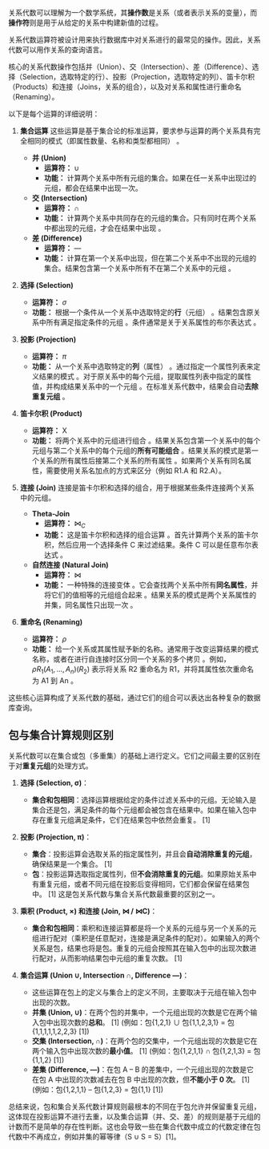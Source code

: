 关系代数可以理解为一个数学系统，其**操作数**是关系（或者表示关系的变量），而**操作符**则是用于从给定的关系中构建新值的过程。

关系代数运算符被设计用来执行数据库中对关系进行的最常见的操作。因此，关系代数可以用作关系的查询语言。

核心的关系代数操作包括并（Union）、交（Intersection）、差（Difference）、选择（Selection，选取特定的行）、投影（Projection，选取特定的列）、笛卡尔积（Products）和连接（Joins，关系的组合），以及对关系和属性进行重命名（Renaming）。

以下是每个运算的详细说明：

1.  **集合运算**
    这些运算是基于集合论的标准运算，要求参与运算的两个关系具有完全相同的模式（即属性数量、名称和类型都相同） 。
    *   **并 (Union)**
        *   **运算符：** ∪ 
        *   **功能：** 计算两个关系中所有元组的集合。如果在任一关系中出现过的元组，都会在结果中出现一次。
    *   **交 (Intersection)**
        *   **运算符：** ∩ 
        *   **功能：** 计算两个关系中共同存在的元组的集合。只有同时在两个关系中都出现的元组，才会在结果中出现 。
    *   **差 (Difference)**
        *   **运算符：** — 
        *   **功能：** 计算在第一个关系中出现，但在第二个关系中不出现的元组的集合。结果包含第一个关系中所有不在第二个关系中的元组 。

2.  **选择 (Selection)**
    *   **运算符：** $\sigma$
    *   **功能：** 根据一个条件从一个关系中选取特定的**行**（元组） 。结果包含原关系中所有满足指定条件的元组 。条件通常是关于关系属性的布尔表达式 。

3.  **投影 (Projection)**
    *   **运算符：** $\pi$
    *   **功能：** 从一个关系中选取特定的**列**（属性） 。通过指定一个属性列表来定义结果的模式 。对于原关系中的每个元组，提取属性列表中指定的属性值，并构成结果关系中的一个元组 。在标准关系代数中，结果会自动**去除重复元组** 。

4.  **笛卡尔积 (Product)**
    *   **运算符：** Χ
    *   **功能：** 将两个关系中的元组进行组合 。结果关系包含第一个关系中的每个元组与第二个关系中的每个元组的**所有可能组合** 。结果关系的模式是第一个关系的所有属性后接第二个关系的所有属性 。如果两个关系有同名属性，需要使用关系名加点的方式来区分（例如 R1.A 和 R2.A）。

5.  **连接 (Join)**
    连接是笛卡尔积和选择的组合，用于根据某些条件连接两个关系中的元组。
    * **Theta-Join**
        *   **运算符：** $\bowtie_C$ 
        *   **功能：** 这是笛卡尔积和选择的组合运算 。首先计算两个关系的笛卡尔积，然后应用一个选择条件 C 来过滤结果。条件 C 可以是任意布尔表达式 。
    * **自然连接 (Natural Join)**
        *   **运算符：** $\bowtie$ 
        *   **功能：** 一种特殊的连接变体 。它会查找两个关系中所有**同名属性**，并将它们的值相等的元组组合起来 。结果关系的模式是两个关系属性的并集，同名属性只出现一次 。

6.  **重命名 (Renaming)**
    * **运算符：** $\rho$ 
    * **功能：** 给一个关系或其属性赋予新的名称。通常用于改变运算结果的模式名称，或者在进行自连接时区分同一个关系的多个拷贝 。例如，$\rho R_1(A_1,…,A_n)(R_2)$ 表示将关系 R2 重命名为 R1，并将其属性依次重命名为 A1 到 An 。

这些核心运算构成了关系代数的基础，通过它们的组合可以表达出各种复杂的数据库查询。

## 包与集合计算规则区别

关系代数可以在集合或包（多重集）的基础上进行定义。它们之间最主要的区别在于对**重复元组**的处理方式。

1.  **选择 (Selection, σ)**：
    *   **集合和包相同**：选择运算根据给定的条件过滤关系中的元组。无论输入是集合还是包，满足条件的每个元组都会被包含在结果中。如果在输入包中存在重复元组满足条件，它们在结果包中依然会重复。 [1]

2.  **投影 (Projection, π)**：
    *   **集合**：投影运算会选取关系的指定属性列，并且会**自动消除重复的元组**，确保结果是一个集合。 [1]
    *   **包**：投影运算选取指定属性列，但**不会消除重复的元组**。如果原始关系中有重复元组，或者不同元组在投影后变得相同，它们都会保留在结果包中。 [1] 这是包关系代数与集合关系代数最重要的区别之一。

3.  **乘积 (Product, ×) 和连接 (Join, ⋈ / ⋈C)**：
    *   **集合和包相同**：乘积和连接运算都是将一个关系的元组与另一个关系的元组进行配对（乘积是任意配对，连接是满足条件的配对）。如果输入的两个关系是包，结果也将是包。重复的元组会按照其在输入包中的出现次数进行配对，从而影响结果包中元组的重复次数。 [1]

4.  **集合运算 (Union ∪, Intersection ∩, Difference —)**：
    * 这些运算在包上的定义与集合上的定义不同，主要取决于元组在输入包中出现的次数。
    *   **并集 (Union, ∪)**：在两个包的并集中，一个元组出现的次数是它在两个输入包中出现次数的**总和**。 [1] (例如：包{1,2,1} ∪ 包{1,1,2,3,1} = 包{1,1,1,1,1,2,2,3} [1])
    *   **交集 (Intersection, ∩)**：在两个包的交集中，一个元组出现的次数是它在两个输入包中出现次数的**最小值**。 [1] (例如：包{1,2,1,1} ∩ 包{1,2,1,3} = 包{1,1,2} [1])
    *   **差集 (Difference, —)**：在包 A – B 的差集中，一个元组出现的次数是它在包 A 中出现的次数减去在包 B 中出现的次数，但**不能小于 0 次**。 [1] (例如：包{1,2,1,1} – 包{1,2,3} = 包{1,1} [1])

总结来说，包和集合关系代数计算规则最根本的不同在于包允许并保留重复元组，这体现在投影运算不进行去重，以及集合运算（并、交、差）的规则是基于元组的计数而不是简单的存在性判断。这也会导致一些在集合代数中成立的代数定律在包代数中不再成立，例如并集的幂等律（S ∪ S = S）[1]。